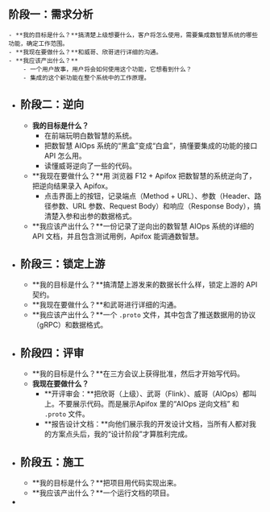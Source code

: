 ## 阶段一：需求分析
	- **我的目标是什么？**搞清楚上级想要什么，客户将怎么使用，需要集成数智慧系统的哪些功能，确定工作范围。
	- **我现在要做什么？**和威哥、欣哥进行详细的沟通。
	- **我应该产出什么？**
		- 一个用户故事，用户将会如何使用这个功能，它想看到什么？
		- 集成的这个新功能在整个系统中的工作原理。
- ## 阶段二：逆向
	- **我的目标是什么？**
		- 在前端玩明白数智慧的系统。
		- 把数智慧 AIOps 系统的“黑盒”变成“白盒”，搞懂要集成的功能的接口 API 怎么用。
		- 读懂威哥逆向了一些的代码。
	- **我现在要做什么？**用 浏览器 F12 + Apifox 把数智慧的系统逆向了，把逆向结果录入 Apifox。
		- 点击界面上的按钮，记录端点（Method + URL）、参数（Header、路径参数、URL 参数、Request Body）和响应（Response Body），搞清楚入参和出参的数据格式。
	- **我应该产出什么？**一份记录了逆向出的数智慧 AIOps 系统的详细的 API 文档，并且包含测试用例，Apifox 能调通数智慧。
- ## 阶段三：锁定上游
	- **我的目标是什么？**搞清楚上游发来的数据长什么样，锁定上游的 API 契约。
	- **我现在要做什么？**和武哥进行详细的沟通。
	- **我应该产出什么？**一个 `.proto` 文件，其中包含了推送数据用的协议（gRPC）和数据格式。
- ## 阶段四：评审
	- **我的目标是什么？**在三方会议上获得批准，然后才开始写代码。
	- **我现在要做什么？**
		- **开评审会：**把欣哥（上级）、武哥（Flink）、威哥（AIOps）都叫上。不要展示代码。而是展示Apifox 里的“AIOps 逆向文档” 和 `.proto` 文件。
		- **报告设计文档：**向他们展示我的开发设计文档，当所有人都对我的方案点头后，我的“设计阶段”才算胜利完成。
- ## 阶段五：施工
	- **我的目标是什么？**把项目用代码实现出来。
	- **我应该产出什么？**一个运行文档的项目。
-